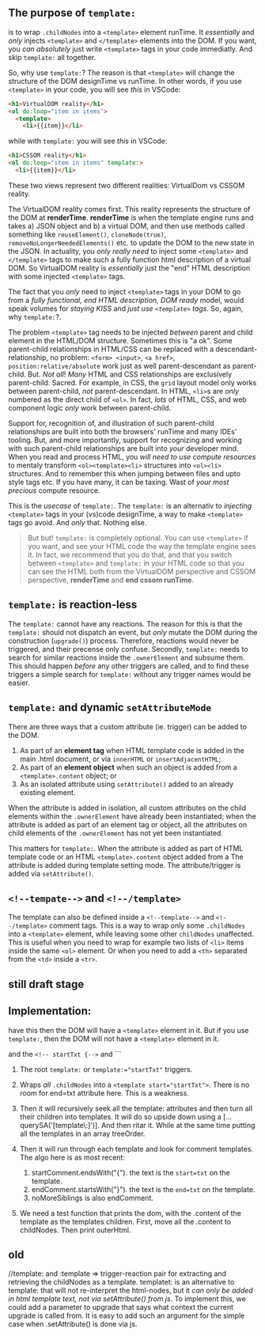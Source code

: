 ## The purpose of `template:`

is to wrap `.childNodes` into a `<template>` element runTime. It *essentially* and *only* injects `<template>` and `</template>` elements into the DOM. If you want, you *can absolutely* just write `<template>` tags in your code immediatly. And skip `template:` all together.

So, why use `template:`? The reason is that `<template>` will change the structure of the DOM designTime vs runTime. In other words, if you use `<template>` in your code, you will see *this* in VSCode:

```html
<h1>VirtualDOM reality</h1>
<ol do:loop="item in items">
  <template>
    <li>{{item}}</li>
```
while with `template:` you will see *this* in VSCode:
```html
<h1>CSSOM reality</h1>
<ol do:loop="item in items" template:>
  <li>{{item}}</li>
```

These two views represent two different realities: VirtualDom vs CSSOM reality. 

The VirtualDOM reality comes first. This reality represents the structure of the DOM at **renderTime**. **renderTime** is when the template engine runs and takes a) JSON object and b) a virtual DOM, and then use methods called something like `reuseElement()`, `cloneNode(true)`, `removeNoLongerNeededElements()` etc. to update the DOM to the new state in the JSON. In actuality, you *only really need* to inject some `<template>` and `</template>` tags to make such a fully function html description of a virtual DOM. So VirtualDOM reality is *essentially* just the "end" HTML description with some injected `<template>` tags.

The fact that you *only* need to inject `<template>` tags in your DOM to go from a *fully functional, end HTML description, DOM ready* model, would speak volumes for *staying KISS* and *just use `<template>` tags*. So, again, why `template:`?.

The problem `<template>` tag needs to be injected *between* parent and child element in the HTML/DOM structure. Sometimes this is "a ok". Some parent-child relationships in HTML/CSS can be replaced with a descendant-relationship, no problem: `<form> <input>`, `<a href>`, `position:relative/absolute` work just as well parent-descendant as parent-child. But. *Not all*! *Many* HTML and CSS relationships are exclusively parent-child. Sacred. For example, in CSS, the `grid` layout model only works between parent-child, *not* parent-descendant. In HTML, `<li>`s are *only* numbered as the direct child of `<ol>`. In fact, *lots* of HTML, CSS, and web component logic *only* work between parent-child.

Support for, recognition of, and illustration of such parent-child relationships are built into both the browsers' runTime and many IDEs' tooling. But, and more importantly, support for recognizing and working with such parent-child relationships are built into *your* developer mind. When you read and process HTML, you *will need to use compute resources* to mentaly transform `<ol><template><li>` structures into `<ol><li>` structures. And to remember this when jumping between files and upto style tags etc. If you have many, it can be taxing. Wast of *your most precious* compute resource.

This is the *usecase* of `template:`. The `template:` is an alternativ to *injecting* `<template>` tags in your (vs)code designTime, a way to make `<template>` tags go avoid. And *only* that. Nothing else.

> But but! `template:` is completely optional. You can use `<template>` if you want, and see your HTML code the way the template engine sees it. In fact, we recommend that you do that, and that you switch between `<template>` and `template:` in your HTML code so that you can see the HTML both from the VirtualDOM perspective and CSSOM perspective, **renderTime** and **end cssom runTime**.

## `template:` is reaction-less

The `template:` cannot have any reactions. The reason for this is that the `template:` should not dispatch an event, but *only* mutate the DOM during the construction (`upgrade()`) process. Therefore, reactions would never be triggered, and their precense only confuse. Secondly, `template:` needs to search for similar reactions inside the `.ownerElement` and subsume them. This should happen *before* any other triggers are called, and to find these triggers a simple search for `template:` without any trigger names would be easier.

## `template:` and dynamic `setAttributeMode`

There are three ways that a custom attribute (ie. trigger) can be added to the DOM.
1. As part of an **element tag** when HTML template code is added in the main .html document, or via `innerHTML` or `insertAdjacentHTML`;
2. As part of an **element object** when such an object is added from a `<template>.content` object; or
3. As an isolated attribute using `setAttribute()` added to an already existing element.

When the attribute is added in isolation, all custom attributes on the child elements within the `.ownerElement` have already been instantiated; when the attribute is added as part of an element tag or object, all the attributes on child elements of the `.ownerElement` has not yet been instantiated.

This matters for `template:`. When the attribute is added as part of HTML template code or an HTML `<template>.content` object added from a  The attribute is added during template setting mode. The attribute/trigger is added via `setAttribute()`. 

## `<!--tempate-->` and `<!--/template>`

The template can also be defined inside a `<!--template-->` and `<!--/template>` comment tags. This is a way to wrap only some `.childNodes` into a `<template>` element, while leaving some other `childNodes` unaffected. This is useful when you need to wrap for example two lists of `<li>` items inside the same `<ol>` element. Or when you need to add a `<th>` separated from the `<td>` inside a `<tr>`.

## still draft stage 

## Implementation:

have this  then the DOM will have a `<template>` element in it. But if you use `template:`, then the DOM will not have a `<template>` element in it.

 and the `<!-- startTxt {-->` and ``<!--} endTxt-->`


1. The root `template:` or `template:="startTxt"` triggers.
2. Wraps *all* `.childNodes` into a `<template start="startTxt">`. There is no room for end=txt attribute here. This is a weakness.
3. Then it will recursively seek all the template: attributes and then turn all their children into templates. It will do so upside down using a [... querySA('[template\\:]')]. And then ritar it. While at the same time putting all the templates in an array treeOrder.

4. Then it will run through each template and look for comment templates. The algo here is as most recent:
   1. startComment.endsWith("{"). the text is the `start=txt` on the template. 
   2. endComment.startsWith("}"). the text is the `end=txt` on the template.
   3. noMoreSiblings is also endComment.
5. We need a test function that prints the dom, with the .content of the template as the templates children. First, move all the .content to childNodes. Then print outerHtml.

## old

//template: and :template => trigger-reaction pair for extracting and retrieving the childNodes as a template. templatet: is an alternative to template: that will not re-interpret the html-nodes, but it *can only be added in html template text, not via setAttribute() from js*. To implement this, we could add a parameter to upgrade that says what context the current upgrade is called from. It is easy to add such an argument for the simple case when .setAttribute() is done via js.
